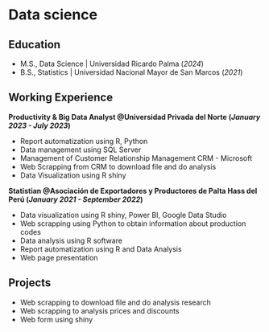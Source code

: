# Data science

## Education
- M.S., Data Science | Universidad Ricardo Palma (_2024_)
- B.S., Statistics | Universidad Nacional Mayor de San Marcos (_2021_)

## Working Experience
**Productivity & Big Data Analyst @Universidad Privada del Norte (_January 2023 - July 2023_)**
- Report automatization using R, Python
- Data management using SQL Server
- Management of Customer Relationship Management CRM - Microsoft
- Web Scrapping from CRM to download file and do analysis
- Data Visualization using R shiny

**Statistian @Asociación de Exportadores y Productores de Palta Hass del Perú (_January 2021 - September 2022_)**
- Data visualization using R shiny, Power BI, Google Data Studio
- Web scrapping using Python to obtain information about production codes
- Data analysis using R software
- Report automatization using R and Data Analysis
- Web page presentation

## Projects
* Web scrapping to download file and do analysis research
* Web scrapping to analysis prices and discounts
* Web form using shiny


